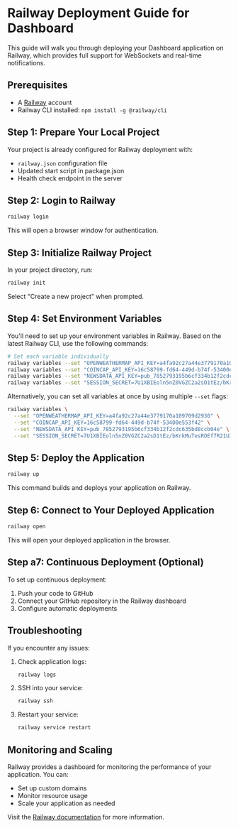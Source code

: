 # Railway Deployment Guide for Dashboard

This guide will walk you through deploying your Dashboard application on Railway, which provides full support for WebSockets and real-time notifications.

## Prerequisites

- A [Railway](https://railway.app/) account
- Railway CLI installed: `npm install -g @railway/cli`

## Step 1: Prepare Your Local Project

Your project is already configured for Railway deployment with:
- `railway.json` configuration file
- Updated start script in package.json
- Health check endpoint in the server

## Step 2: Login to Railway

```bash
railway login
```

This will open a browser window for authentication.

## Step 3: Initialize Railway Project

In your project directory, run:

```bash
railway init
```

Select "Create a new project" when prompted.

## Step 4: Set Environment Variables

You'll need to set up your environment variables in Railway. Based on the latest Railway CLI, use the following commands:

```bash
# Set each variable individually
railway variables --set "OPENWEATHERMAP_API_KEY=a4fa92c27a44e3779170a109709d2930"
railway variables --set "COINCAP_API_KEY=16c58799-fd64-449d-b74f-53400e553f42" 
railway variables --set "NEWSDATA_API_KEY=pub_7852793195b6cf334b12f2cdc635bd8ccb04e"
railway variables --set "SESSION_SECRET=7U1XBIEoln5nZ0VGZC2a2sD1tEz/bKrkMuTesROEf7R21UJN/YyajZa8y6vJykhoAkmX6N4g0kQovP9B7cW6YQ=="
```

Alternatively, you can set all variables at once by using multiple `--set` flags:

```bash
railway variables \
  --set "OPENWEATHERMAP_API_KEY=a4fa92c27a44e3779170a109709d2930" \
  --set "COINCAP_API_KEY=16c58799-fd64-449d-b74f-53400e553f42" \
  --set "NEWSDATA_API_KEY=pub_7852793195b6cf334b12f2cdc635bd8ccb04e" \
  --set "SESSION_SECRET=7U1XBIEoln5nZ0VGZC2a2sD1tEz/bKrkMuTesROEf7R21UJN/YyajZa8y6vJykhoAkmX6N4g0kQovP9B7cW6YQ=="
```

## Step 5: Deploy the Application

```bash
railway up
```

This command builds and deploys your application on Railway.

## Step 6: Connect to Your Deployed Application

```bash
railway open
```

This will open your deployed application in the browser.

## Step a7: Continuous Deployment (Optional)

To set up continuous deployment:

1. Push your code to GitHub
2. Connect your GitHub repository in the Railway dashboard
3. Configure automatic deployments

## Troubleshooting

If you encounter any issues:

1. Check application logs:
   ```bash
   railway logs
   ```

2. SSH into your service:
   ```bash
   railway ssh
   ```

3. Restart your service:
   ```bash
   railway service restart
   ```

## Monitoring and Scaling

Railway provides a dashboard for monitoring the performance of your application. You can:

- Set up custom domains
- Monitor resource usage
- Scale your application as needed

Visit the [Railway documentation](https://docs.railway.app/) for more information.
